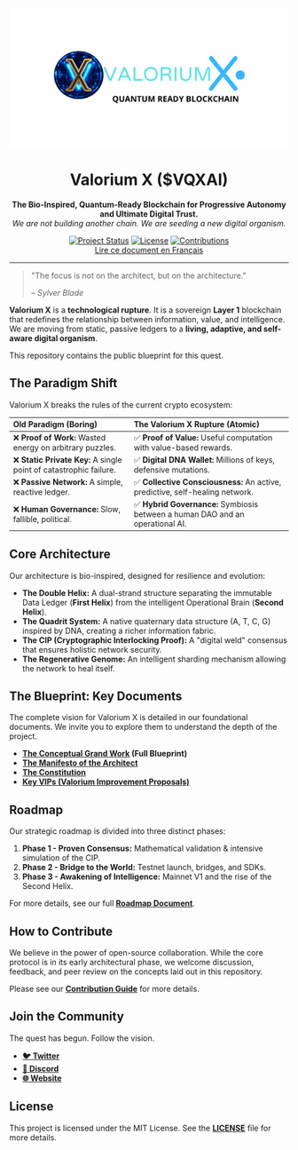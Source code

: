 <p align="center">
  <img src="https://github.com/SylverbladeX/ValoriumX/blob/main/pictures/vlrx-logo-min.jpg" alt="Logo de Valorium X" width="550"/>
</p>

<h1 align="center">Valorium X ($VQXAI)</h1>

<p align="center">
  <strong>The Bio-Inspired, Quantum-Ready Blockchain for Progressive Autonomy and Ultimate Digital Trust.</strong>
  <br />
  <em>We are not building another chain. We are seeding a new digital organism.</em>
</p>

<p align="center">
  <a href="https://github.com/SylverbladeX/ValoriumX/blob/main/docs/ROADMAP.md"><img src="https://img.shields.io/badge/Status-Phase%201%3A%20Proven%20Consensus-blue.svg" alt="Project Status"></a>
  <a href="https://github.com/SylverbladeX/ValoriumX/blob/main/LICENSE"><img src="https://img.shields.io/badge/License-MIT-green.svg" alt="License"></a>
  <a href="https://github.com/SylverbladeX/ValoriumX/blob/main/CONTRIBUTING.md"><img src="https://img.shields.io/badge/Contributions-Welcome-brightgreen.svg" alt="Contributions"></a>
  <br>
  <a href="https://github.com/SylverbladeX/ValoriumX/blob/main/newbie-fr.md">Lire ce document en Français</a>
</p>

---

> "The focus is not on the architect, but on the architecture."
>
> *– Sylver Blade*

**Valorium X** is a **technological rupture**. It is a sovereign **Layer 1** blockchain that redefines the relationship between information, value, and intelligence. We are moving from static, passive ledgers to a **living, adaptive, and self-aware digital organism**.

This repository contains the public blueprint for this quest.

## The Paradigm Shift

Valorium X breaks the rules of the current crypto ecosystem:

| Old Paradigm (Boring) | **The Valorium X Rupture (Atomic)** |
| :--- | :--- |
| ❌ **Proof of Work:** Wasted energy on arbitrary puzzles. | ✅ **Proof of Value:** Useful computation with value-based rewards. |
| ❌ **Static Private Key:** A single point of catastrophic failure. | ✅ **Digital DNA Wallet:** Millions of keys, defensive mutations. |
| ❌ **Passive Network:** A simple, reactive ledger. | ✅ **Collective Consciousness:** An active, predictive, self-healing network. |
| ❌ **Human Governance:** Slow, fallible, political. | ✅ **Hybrid Governance:** Symbiosis between a human DAO and an operational AI. |

## Core Architecture

Our architecture is bio-inspired, designed for resilience and evolution:

* **The Double Helix:** A dual-strand structure separating the immutable Data Ledger (**First Helix**) from the intelligent Operational Brain (**Second Helix**).
* **The Quadrit System:** A native quaternary data structure (A, T, C, G) inspired by DNA, creating a richer information fabric.
* **The CIP (Cryptographic Interlocking Proof):** A "digital weld" consensus that ensures holistic network security.
* **The Regenerative Genome:** An intelligent sharding mechanism allowing the network to heal itself.

## The Blueprint: Key Documents

The complete vision for Valorium X is detailed in our foundational documents. We invite you to explore them to understand the depth of the project.
* **[The Conceptual Grand Work](https://github.com/SylverbladeX/ValoriumX/blob/main/docs/GRAND_OEUVRE.md) (Full Blueprint)**
* **[The Manifesto of the Architect](https://github.com/SylverbladeX/ValoriumX/blob/main/docs/MANIFESTO.md)**
* **[The Constitution](https://github.com/SylverbladeX/ValoriumX/blob/main/docs/CONSTITUTION.md)**
* **[Key VIPs (Valorium Improvement Proposals)](https://github.com/SylverbladeX/ValoriumX/tree/main/vips)**

## Roadmap

Our strategic roadmap is divided into three distinct phases:

1.  **Phase 1 - Proven Consensus:** Mathematical validation & intensive simulation of the CIP.
2.  **Phase 2 - Bridge to the World:** Testnet launch, bridges, and SDKs.
3.  **Phase 3 - Awakening of Intelligence:** Mainnet V1 and the rise of the Second Helix.

For more details, see our full [**Roadmap Document**](https://github.com/SylverbladeX/ValoriumX/blob/main/docs/ROADMAP.md).

## How to Contribute

We believe in the power of open-source collaboration. While the core protocol is in its early architectural phase, we welcome discussion, feedback, and peer review on the concepts laid out in this repository.

Please see our [**Contribution Guide**](https://github.com/SylverbladeX/ValoriumX/blob/main/CONTRIBUTING.md) for more details.

## Join the Community

The quest has begun. Follow the vision.
* **[🐦 Twitter](https://twitter.com/ValoriumX)**
* **[💬 Discord](https://discord.gg/your-invite-code)**
* **[🌐 Website](https://vqxai.com)**

## License

This project is licensed under the MIT License. See the [**LICENSE**](https://github.com/SylverbladeX/ValoriumX/blob/main/LICENSE) file for more details.
